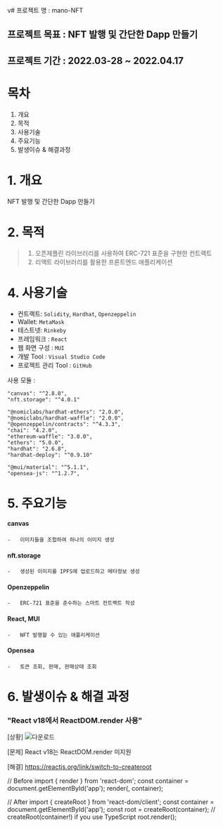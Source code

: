 v# 프로젝트 명 : mano-NFT

## 프로젝트 목표 : NFT 발행 및 간단한 Dapp 만들기

## 프로젝트 기간 : 2022.03-28 ~ 2022.04.17

# 목차

1. 개요
2. 목적
3. 사용기술
4. 주요기능
5. 발생이슈 & 해결과정

# 1. 개요

NFT 발행 및 간단한 Dapp 만들기

# 2. 목적

> 1. 오픈제플린 라이브러리를 사용하여 ERC-721 표준을 구현한 컨트랙트
> 2. 리액트 라이브러리를 활용한 프론트엔드 애플리케이션

# 4. 사용기술

- 컨트랙트: `Solidity`, `Hardhat`, `Openzeppelin`
- Wallet: `MetaMask`
- 테스트넷: `Rinkeby`
- 프레임워크 : `React`
- 웹 화면 구성 : `MUI`
- 개발 Tool : `Visual Studio Code`
- 프로젝트 관리 Tool : `GitHub`

사용 모듈 :

```
"canvas": "^2.8.0",
"nft.storage": "^4.0.1"

"@nomiclabs/hardhat-ethers": "2.0.0",
"@nomiclabs/hardhat-waffle": "2.0.0",
"@openzeppelin/contracts": "^4.3.3",
"chai": "4.2.0",
"ethereum-waffle": "3.0.0",
"ethers": "5.0.0",
"hardhat": "2.6.8",
"hardhat-deploy": "^0.9.10"

"@mui/material": "^5.1.1",
"opensea-js": "^1.2.7",

```

# 5. 주요기능

#### canvas

    -   이미지들을 조합하여 하나의 이미지 생성

#### nft.storage

    -   생성된 이미지를 IPFS에 업로드하고 메타정보 생성

#### Openzeppelin

    -   ERC-721 표준을 준수하는 스마트 컨트랙트 작성

#### React, MUI

    -   NFT 발행할 수 있는 애플리케이션

#### Opensea

    -   토큰 조회, 판매, 판매상태 조회

# 6. 발생이슈 & 해결 과정

### "React v18에서 ReactDOM.render 사용"

[상황] ![다운로드](https://user-images.githubusercontent.com/98136297/164587281-1d615c4e-20f6-45b3-b152-82fe92c969be.png)

[문제] React v18는 ReactDOM.render 미지원

[해결]
https://reactjs.org/link/switch-to-createroot

// Before
import { render } from 'react-dom';
const container = document.getElementById('app');
render(<App tab="home" />, container);

// After
import { createRoot } from 'react-dom/client';
const container = document.getElementById('app');
const root = createRoot(container); // createRoot(container!) if you use TypeScript
root.render(<App tab="home" />);
